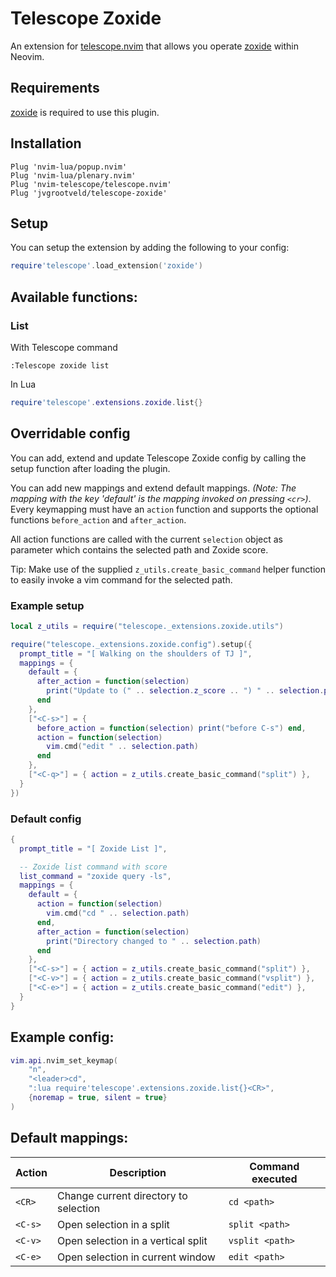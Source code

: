# Telescope Zoxide

An extension for [telescope.nvim](https://github.com/nvim-telescope/telescope.nvim) that allows you operate [zoxide](https://github.com/ajeetdsouza/zoxide) within Neovim.

## Requirements
[zoxide](https://github.com/ajeetdsouza/zoxide) is required to use this plugin.

## Installation

```vim
Plug 'nvim-lua/popup.nvim'
Plug 'nvim-lua/plenary.nvim'
Plug 'nvim-telescope/telescope.nvim'
Plug 'jvgrootveld/telescope-zoxide'
```

## Setup

You can setup the extension by adding the following to your config:

```lua
require'telescope'.load_extension('zoxide')
```

## Available functions:

### List

With Telescope command

```vim
:Telescope zoxide list
```

In Lua

```lua
require'telescope'.extensions.zoxide.list{}
```

## Overridable config

You can add, extend and update Telescope Zoxide config by calling the setup function after loading the plugin.

You can add new mappings and extend default mappings.
_(Note: The mapping with the key 'default' is the mapping invoked on pressing `<cr>`)_.
Every keymapping must have an `action` function and supports the optional functions `before_action` and `after_action`.

All action functions are called with the current `selection` object as parameter which contains the selected path and Zoxide score.

Tip: Make use of the supplied `z_utils.create_basic_command` helper function to easily invoke a vim command for the selected path.

### Example setup
```lua
local z_utils = require("telescope._extensions.zoxide.utils")

require("telescope._extensions.zoxide.config").setup({
  prompt_title = "[ Walking on the shoulders of TJ ]",
  mappings = {
    default = {
      after_action = function(selection)
        print("Update to (" .. selection.z_score .. ") " .. selection.path)
      end
    },
    ["<C-s>"] = {
      before_action = function(selection) print("before C-s") end,
      action = function(selection)
        vim.cmd("edit " .. selection.path)
      end
    },
    ["<C-q>"] = { action = z_utils.create_basic_command("split") },
  }
})
```


### Default config
```lua
{
  prompt_title = "[ Zoxide List ]",

  -- Zoxide list command with score
  list_command = "zoxide query -ls",
  mappings = {
    default = {
      action = function(selection)
        vim.cmd("cd " .. selection.path)
      end,
      after_action = function(selection)
        print("Directory changed to " .. selection.path)
      end
    },
    ["<C-s>"] = { action = z_utils.create_basic_command("split") },
    ["<C-v>"] = { action = z_utils.create_basic_command("vsplit") },
    ["<C-e>"] = { action = z_utils.create_basic_command("edit") },
  }
}
```


## Example config: 

```lua
vim.api.nvim_set_keymap(
	"n",
	"<leader>cd",
	":lua require'telescope'.extensions.zoxide.list{}<CR>",
	{noremap = true, silent = true}
)
```

## Default mappings:
| Action       | Description                           | Command executed |
|--------------|---------------------------------------|------------------|
| `<CR>`       | Change current directory to selection | `cd <path>`      |
| `<C-s>`      | Open selection in a split             | `split <path>`   |
| `<C-v>`      | Open selection in a vertical split    | `vsplit <path>`  |
| `<C-e>`      | Open selection in current window      | `edit <path>`    |


